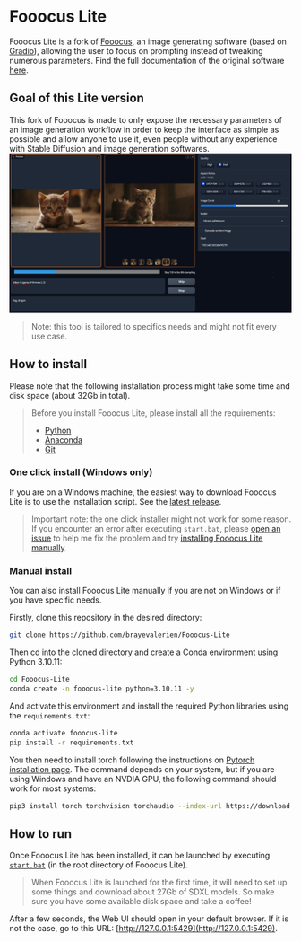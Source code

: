 # Fooocus Lite

Fooocus Lite is a fork of [Fooocus](https://github.com/lllyasviel/Fooocus/), an image generating software (based on [Gradio](https://www.gradio.app/)), allowing the user to focus on prompting instead of tweaking numerous parameters. Find the full documentation of the original software [here](https://github.com/lllyasviel/Fooocus/blob/main/readme.md).

## Goal of this Lite version
This fork of Fooocus is made to only expose the necessary parameters of an image generation workflow in order to keep the interface as simple as possible and allow anyone to use it, even people without any experience with Stable Diffusion and image generation softwares. <br>
![Screenshot preview](./screenshot.png)

> Note: this tool is tailored to specifics needs and might not fit every use case.


## How to install
Please note that the following installation process might take some time and disk space (about 32Gb in total).

> Before you install Fooocus Lite, please install all the requirements:
> - [Python](https://www.python.org/downloads/)
> - [Anaconda](https://www.anaconda.com/download)
> - [Git](https://git-scm.com/)

### One click install (Windows only)
If you are on a Windows machine, the easiest way to download Fooocus Lite is to use the installation script. See the [latest release](https://github.com/brayevalerien/Fooocus-Lite/releases/latest).
> Important note: the one click installer might not work for some reason. If you encounter an error after executing `start.bat`, please [open an issue](https://github.com/brayevalerien/Fooocus-Lite/issues) to help me fix the problem and try [installing Fooocus Lite manually](https://github.com/brayevalerien/Fooocus-Lite?tab=readme-ov-file#manual-install).

### Manual install
You can also install Fooocus Lite manually if you are not on Windows or if you have specific needs.

Firstly, clone this repository in the desired directory:
```bash
git clone https://github.com/brayevalerien/Fooocus-Lite
```

Then cd into the cloned directory and create a Conda environment using Python 3.10.11:
```bash
cd Fooocus-Lite
conda create -n fooocus-lite python=3.10.11 -y
```

And activate this environment and install the required Python libraries using the `requirements.txt`:
```bash
conda activate fooocus-lite
pip install -r requirements.txt
```

You then need to install torch following the instructions on [Pytorch installation page](https://pytorch.org/get-started/locally/). The command depends on your system, but if you are using Windows and have an NVDIA GPU, the following command should work for most systems:
```bash
pip3 install torch torchvision torchaudio --index-url https://download.pytorch.org/whl/cu118
```

## How to run
Once Fooocus Lite has been installed, it can be launched by executing [`start.bat`](./start.bat) (in the root directory of Fooocus Lite).
> When Fooocus Lite is launched for the first time, it will need to set up some things and download about 27Gb of SDXL models. So make sure you have some available disk space and take a coffee!

After a few seconds, the Web UI should open in your default browser. If it is not the case, go to this URL: [http://127.0.0.1:5429](http://127.0.0.1:5429).
